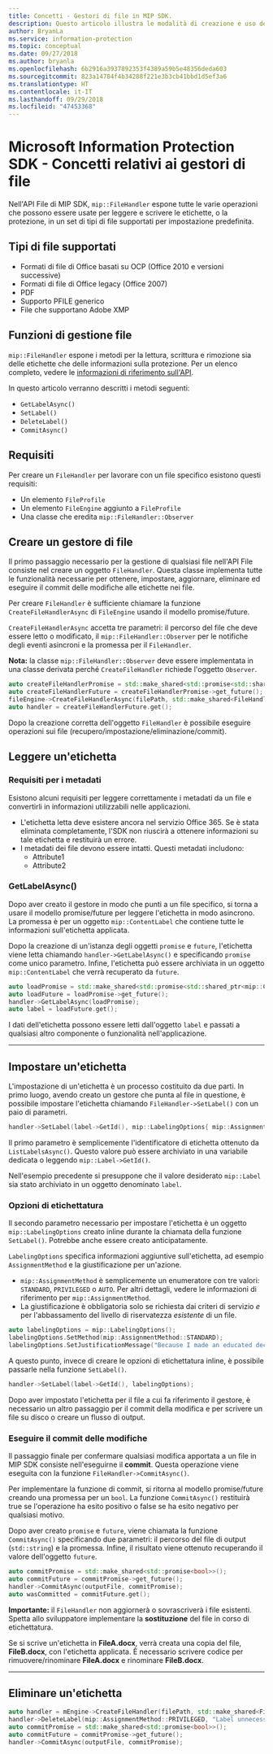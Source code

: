 ```yaml
---
title: Concetti - Gestori di file in MIP SDK.
description: Questo articolo illustra le modalità di creazione e uso dei gestori dell'API File per la chiamata di operazioni.
author: BryanLa
ms.service: information-protection
ms.topic: conceptual
ms.date: 09/27/2018
ms.author: bryanla
ms.openlocfilehash: 6b2916a3937892353f4389a59b5e48356deda603
ms.sourcegitcommit: 823a14784f4b34288f221e3b3cb41bbd1d5ef3a6
ms.translationtype: HT
ms.contentlocale: it-IT
ms.lasthandoff: 09/29/2018
ms.locfileid: "47453368"
---
```

# <a name="microsoft-information-protection-sdk---file-handler-concepts"></a>Microsoft Information Protection SDK - Concetti relativi ai gestori di file

Nell'API File di MIP SDK, `mip::FileHandler` espone tutte le varie operazioni che possono essere usate per leggere e scrivere le etichette, o la protezione, in un set di tipi di file supportati per impostazione predefinita. 

## <a name="supported-file-types"></a>Tipi di file supportati

- Formati di file di Office basati su OCP (Office 2010 e versioni successive)
- Formati di file di Office legacy (Office 2007)
- PDF
- Supporto PFILE generico
- File che supportano Adobe XMP

## <a name="file-handler-functions"></a>Funzioni di gestione file

`mip::FileHandler` espone i metodi per la lettura, scrittura e rimozione sia delle etichette che delle informazioni sulla protezione. Per un elenco completo, vedere le [informazioni di riferimento sull'API](reference/class_mip_filehandler.md).

In questo articolo verranno descritti i metodi seguenti:

- `GetLabelAsync()`
- `SetLabel()`
- `DeleteLabel()`
- `CommitAsync()`

## <a name="requirements"></a>Requisiti

Per creare un `FileHandler` per lavorare con un file specifico esistono questi requisiti:

- Un elemento `FileProfile`
- Un elemento `FileEngine` aggiunto a `FileProfile`
- Una classe che eredita `mip::FileHandler::Observer`

## <a name="create-a-file-handler"></a>Creare un gestore di file

Il primo passaggio necessario per la gestione di qualsiasi file nell'API File consiste nel creare un oggetto `FileHandler`. Questa classe implementa tutte le funzionalità necessarie per ottenere, impostare, aggiornare, eliminare ed eseguire il commit delle modifiche alle etichette nei file.

Per creare `FileHandler` è sufficiente chiamare la funzione `CreateFileHandlerAsync` di `FileEngine` usando il modello promise/future.

`CreateFileHandlerAsync` accetta tre parametri: il percorso del file che deve essere letto o modificato, il `mip::FileHandler::Observer` per le notifiche degli eventi asincroni e la promessa per il `FileHandler`.

**Nota:** la classe `mip::FileHandler::Observer` deve essere implementata in una classe derivata perché `CreateFileHandler` richiede l'oggetto `Observer`. 

```cpp
auto createFileHandlerPromise = std::make_shared<std::promise<std::shared_ptr<mip::FileHandler>>>();
auto createFileHandlerFuture = createFileHandlerPromise->get_future();
fileEngine->CreateFileHandlerAsync(filePath, std::make_shared<FileHandlerObserver>(), createFileHandlerPromise);
auto handler = createFileHandlerFuture.get();
```

Dopo la creazione corretta dell'oggetto `FileHandler` è possibile eseguire operazioni sui file (recupero/impostazione/eliminazione/commit).

## <a name="read-a-label"></a>Leggere un'etichetta

### <a name="metadata-requirements"></a>Requisiti per i metadati

Esistono alcuni requisiti per leggere correttamente i metadati da un file e convertirli in informazioni utilizzabili nelle applicazioni.

- L'etichetta letta deve esistere ancora nel servizio Office 365. Se è stata eliminata completamente, l'SDK non riuscirà a ottenere informazioni su tale etichetta e restituirà un errore.
- I metadati dei file devono essere intatti. Questi metadati includono:
  - Attribute1
  - Attribute2

### <a name="getlabelasync"></a>GetLabelAsync()

Dopo aver creato il gestore in modo che punti a un file specifico, si torna a usare il modello promise/future per leggere l'etichetta in modo asincrono. La promessa è per un oggetto `mip::ContentLabel` che contiene tutte le informazioni sull'etichetta applicata.

Dopo la creazione di un'istanza degli oggetti `promise` e `future`, l'etichetta viene letta chiamando `handler->GetLabelAsync()` e specificando `promise` come unico parametro. Infine, l'etichetta può essere archiviata in un oggetto `mip::ContentLabel` che verrà recuperato da `future`.

```cpp
auto loadPromise = std::make_shared<std::promise<std::shared_ptr<mip::ContentLabel>>>();
auto loadFuture = loadPromise->get_future();
handler->GetLabelAsync(loadPromise);
auto label = loadFuture.get();
```

I dati dell'etichetta possono essere letti dall'oggetto `label` e passati a qualsiasi altro componente o funzionalità nell'applicazione.

***

## <a name="set-a-label"></a>Impostare un'etichetta

L'impostazione di un'etichetta è un processo costituito da due parti. In primo luogo, avendo creato un gestore che punta al file in questione, è possibile impostare l'etichetta chiamando `FileHandler->SetLabel()` con un paio di parametri.

```cpp
handler->SetLabel(label->GetId(), mip::LabelingOptions{ mip::AssignmentMethod::PRIVILEGED, "" });
```

Il primo parametro è semplicemente l'identificatore di etichetta ottenuto da `ListLabelsAsync()`. Questo valore può essere archiviato in una variabile dedicata o leggendo `mip::Label->GetId()`.

Nell'esempio precedente si presuppone che il valore desiderato `mip::Label` sia stato archiviato in un oggetto denominato `label`.

### <a name="labeling-options"></a>Opzioni di etichettatura

Il secondo parametro necessario per impostare l'etichetta è un oggetto `mip::LabelingOptions` creato inline durante la chiamata della funzione `SetLabel()`. Potrebbe anche essere creato anticipatamente.

`LabelingOptions` specifica informazioni aggiuntive sull'etichetta, ad esempio `AssignmentMethod` e la giustificazione per un'azione.

- `mip::AssignmentMethod` è semplicemente un enumeratore con tre valori: `STANDARD`, `PRIVILEGED` o `AUTO`. Per altri dettagli, vedere le informazioni di riferimento per `mip::AssignmentMethod`.
- La giustificazione è obbligatoria solo se richiesta dai criteri di servizio *e* per l'abbassamento del livello di riservatezza *esistente* di un file.

```cpp
auto labelingOptions = mip::LabelingOptions();
labelingOptions.SetMethod(mip::AssignmentMethod::STANDARD);
labelingOptions.SetJustificationMessage("Because I made an educated decision based upon the contents of this file.");
```

A questo punto, invece di creare le opzioni di etichettatura inline, è possibile passarle nella funzione `SetLabel()`.

```cpp
handler->SetLabel(label->GetId(), labelingOptions);
```

Dopo aver impostato l'etichetta per il file a cui fa riferimento il gestore, è necessario un altro passaggio per il commit della modifica e per scrivere un file su disco o creare un flusso di output.

### <a name="commit-changes"></a>Eseguire il commit delle modifiche

Il passaggio finale per confermare qualsiasi modifica apportata a un file in MIP SDK consiste nell'eseguirne il **commit**. Questa operazione viene eseguita con la funzione `FileHandler->CommitAsync()`. 

Per implementare la funzione di commit, si ritorna al modello promise/future creando una promessa per un `bool`. La funzione `CommitAsync()` restituirà true se l'operazione ha esito positivo o false se ha esito negativo per qualsiasi motivo. 

Dopo aver creato `promise` e `future`, viene chiamata la funzione `CommitAsync()` specificando due parametri: il percorso del file di output (`std::string`) e la promessa. Infine, il risultato viene ottenuto recuperando il valore dell'oggetto `future`.

```cpp
auto commitPromise = std::make_shared<std::promise<bool>>();
auto commitFuture = commitPromise->get_future();
handler->CommitAsync(outputFile, commitPromise);
auto wasCommitted = commitFuture.get();
```

**Importante:** il `FileHandler` non aggiornerà o sovrascriverà i file esistenti. Spetta allo sviluppatore implementare la **sostituzione** del file in corso di etichettatura. 

Se si scrive un'etichetta in **FileA.docx**, verrà creata una copia del file, **FileB.docx**, con l'etichetta applicata. È necessario scrivere codice per rimuovere/rinominare **FileA.docx** e rinominare **FileB.docx**.

***

## <a name="delete-a-label"></a>Eliminare un'etichetta

```cpp
auto handler = mEngine->CreateFileHandler(filePath, std::make_shared<FileHandlerObserverImpl>());
handler->DeleteLabel(mip::AssignmentMethod::PRIVILEGED, "Label unnecessary.");
auto commitPromise = std::make_shared<std::promise<bool>>();
auto commitFuture = commitPromise->get_future();
handler->CommitAsync(outputFile, commitPromise);
```
